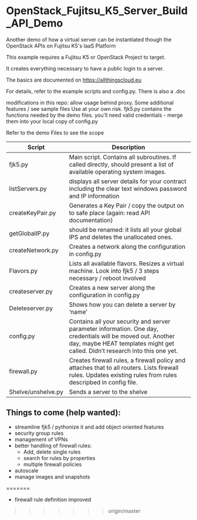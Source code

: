 # OpenStack_Fujitsu_K5_Server_Build_API_Demo
Another demo of how a virtual server can be instantiated though the OpenStack APIs on Fujitsu K5's IaaS Platform

This example requires a Fujitsu K5 or OpenStack Project to target.

It creates everything necessary to have a public login to a server.

The basics are documented on https://allthingscloud.eu

For details, refer to the example scripts and config.py.
There is also a .doc 


modifications in this repo: allow usage behind proxy. Some additional features / see sample files
Use at your own risk.
fjk5.py contains the functions needed by the demo files.
you'll need valid credentials - merge them into your local copy of config.py

Refer to the demo Files to see the scope 

Script	|Description
---|---
fjk5.py|	Main script. Contains all subroutines. If called directly,  should present a list of available operating system images.
listServers.py|	displays all server details for your contract including the clear text windows password and IP information
createKeyPair.py|	Generates a Key Pair / copy the output on to safe place (again: read API documentation)
getGlobalIP.py|	should be renamed: it lists all your global IPS and deletes the unallocated ones.
createNetwork.py|	Creates a network along the configuration in config.py
Flavors.py|	Lists all available flavors. Resizes a virtual machine. Look into fjk5 / 3 steps necessary / reboot involved
createserver.py|	Creates a new server along the configuration in config.py
Deleteserver.py|	Shows how you can delete a server by ‘name’
config.py|	Contains all your security and server parameter information. One day, credentials will be moved  out. Another day, maybe HEAT templates might get called. Didn’t research into this one yet.
firewall.py|	Creates firewall rules, a firewall policy and attaches that to all routers. Lists firewall rules. Updates existing rules from rules descripbed in config file.
Shelve/unshelve.py|	Sends a server to the shelve 



## Things to come (help wanted):
- streamline fjk5 / pythonize it and add object oriented features
- security group rules
- management of VPNs
- better handling of firewall rules:
  - Add, delete single rules
  - search for rules by properties
  - multiple firewall policies
- autoscale
- manage images and snapshots
  
=======
- firewall rule definition improved


>>>>>>> origin/master
